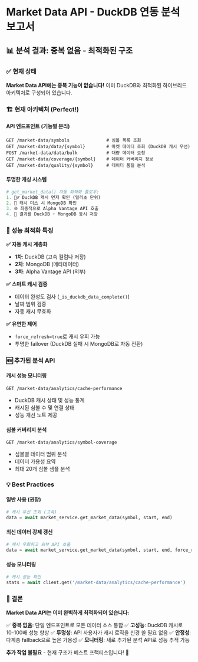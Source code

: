 # Market Data API - DuckDB 연동 분석 보고서

## 📊 분석 결과: **중복 없음 - 최적화된 구조**

### ✅ 현재 상태

**Market Data API에는 중복 기능이 없습니다!** 이미 DuckDB와 최적화된 하이브리드
아키텍처로 구성되어 있습니다.

### 🏗️ 현재 아키텍처 (Perfect!)

#### **API 엔드포인트 (기능별 분리)**

```http
GET /market-data/symbols              # 심볼 목록 조회
GET /market-data/data/{symbol}        # 마켓 데이터 조회 (DuckDB 캐시 우선)
POST /market-data/data/bulk           # 대량 데이터 요청
GET /market-data/coverage/{symbol}    # 데이터 커버리지 정보
GET /market-data/quality/{symbol}     # 데이터 품질 분석
```

#### **투명한 캐싱 시스템**

```python
# get_market_data() 자동 최적화 플로우:
1. 🏃‍♂️ DuckDB 캐시 먼저 확인 (밀리초 단위)
2. 🔄 캐시 미스 시 MongoDB 확인
3. 🌐 최종적으로 Alpha Vantage API 호출
4. 💾 결과를 DuckDB + MongoDB 동시 저장
```

### 🚀 성능 최적화 특징

**✅ 자동 캐시 계층화**

- **1차**: DuckDB (고속 컬럼나 저장)
- **2차**: MongoDB (메타데이터)
- **3차**: Alpha Vantage API (외부)

**✅ 스마트 캐시 검증**

- 데이터 완성도 검사 (`_is_duckdb_data_complete()`)
- 날짜 범위 검증
- 자동 캐시 무효화

**✅ 유연한 제어**

- `force_refresh=true`로 캐시 우회 가능
- 투명한 failover (DuckDB 실패 시 MongoDB로 자동 전환)

### 🆕 추가된 분석 API

#### **캐시 성능 모니터링**

```http
GET /market-data/analytics/cache-performance
```

- DuckDB 캐시 상태 및 성능 통계
- 캐시된 심볼 수 및 연결 상태
- 성능 개선 노트 제공

#### **심볼 커버리지 분석**

```http
GET /market-data/analytics/symbol-coverage
```

- 심볼별 데이터 범위 분석
- 데이터 가용성 요약
- 최대 20개 심볼 샘플 분석

### 💡 Best Practices

#### **일반 사용** (권장)

```python
# 캐시 우선 조회 (고속)
data = await market_service.get_market_data(symbol, start, end)
```

#### **최신 데이터 강제 갱신**

```python
# 캐시 우회하고 외부 API 호출
data = await market_service.get_market_data(symbol, start, end, force_refresh=True)
```

#### **성능 모니터링**

```python
# 캐시 성능 확인
stats = await client.get('/market-data/analytics/cache-performance')
```

### 🎯 결론

**Market Data API는 이미 완벽하게 최적화되어 있습니다:**

✅ **중복 없음**: 단일 엔드포인트로 모든 데이터 소스 통합 ✅ **고성능**: DuckDB
캐시로 10-100배 성능 향상 ✅ **투명성**: API 사용자가 캐시 로직을 신경 쓸 필요
없음 ✅ **안정성**: 다계층 fallback으로 높은 가용성 ✅ **모니터링**: 새로 추가된
분석 API로 성능 추적 가능

**추가 작업 불필요** - 현재 구조가 베스트 프랙티스입니다! 🎉
